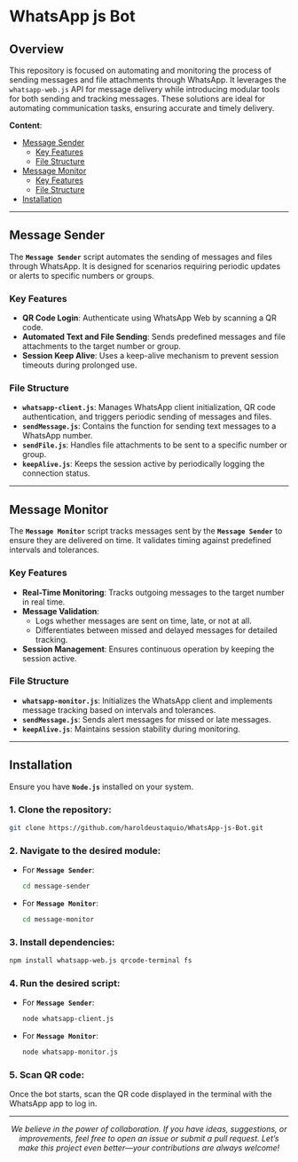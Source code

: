 # WhatsApp js Bot

## Overview
This repository is focused on automating and monitoring the process of sending messages and file attachments through WhatsApp. It leverages the `whatsapp-web.js` API for message delivery while introducing modular tools for both sending and tracking messages. These solutions are ideal for automating communication tasks, ensuring accurate and timely delivery.

**Content**:
- [Message Sender](#message-sender)
  - [Key Features](#key-features)
  - [File Structure](#file-structure)
- [Message Monitor](#message-monitor)
  - [Key Features](#key-features-1)
  - [File Structure](#file-structure-1)
- [Installation](#installation)


---

## Message Sender

The **`Message Sender`** script automates the sending of messages and files through WhatsApp. It is designed for scenarios requiring periodic updates or alerts to specific numbers or groups.

### Key Features
- **QR Code Login**: Authenticate using WhatsApp Web by scanning a QR code.
- **Automated Text and File Sending**: Sends predefined messages and file attachments to the target number or group.
- **Session Keep Alive**: Uses a keep-alive mechanism to prevent session timeouts during prolonged use.

### File Structure
- **``whatsapp-client.js``**: Manages WhatsApp client initialization, QR code authentication, and triggers periodic sending of messages and files.
- **``sendMessage.js``**: Contains the function for sending text messages to a WhatsApp number.
- **``sendFile.js``**: Handles file attachments to be sent to a specific number or group.
- **``keepAlive.js``**: Keeps the session active by periodically logging the connection status.

---

## Message Monitor

The **`Message Monitor`** script tracks messages sent by the **`Message Sender`** to ensure they are delivered on time. It validates timing against predefined intervals and tolerances.

### Key Features
- **Real-Time Monitoring**: Tracks outgoing messages to the target number in real time.
- **Message Validation**:
  - Logs whether messages are sent on time, late, or not at all.
  - Differentiates between missed and delayed messages for detailed tracking.
- **Session Management**: Ensures continuous operation by keeping the session active.

### File Structure
- **``whatsapp-monitor.js``**: Initializes the WhatsApp client and implements message tracking based on intervals and tolerances.
- **``sendMessage.js``**: Sends alert messages for missed or late messages.
- **``keepAlive.js``**: Maintains session stability during monitoring.

---

## Installation

Ensure you have **`Node.js`** installed on your system.

### 1. **Clone the repository**:

  ```bash
  git clone https://github.com/haroldeustaquio/WhatsApp-js-Bot.git
  ```

### 2. **Navigate to the desired module**:

* For **``Message Sender``**:
  ```bash
  cd message-sender
  ```

* For **``Message Monitor``**:
  ```bash
  cd message-monitor
  ```

### 3. **Install dependencies**:

  ```bash
  npm install whatsapp-web.js qrcode-terminal fs
  ```

### 4. **Run the desired script**:

* For **``Message Sender``**:
  ```bash
  node whatsapp-client.js
  ```

* For **``Message Monitor``**:
  ```bash
  node whatsapp-monitor.js
  ```

### 5. **Scan QR code**:

Once the bot starts, scan the QR code displayed in the terminal with the WhatsApp app to log in.


---

<div align="center"> 
  <em> 
    We believe in the power of collaboration. If you have ideas, suggestions, or improvements, feel free to open an issue or submit a pull request. Let’s make this project even better—your contributions are always welcome! 
  </em> 
</div>
